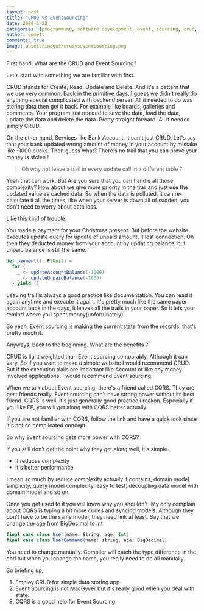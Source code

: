 ```yaml
---
layout: post
title: "CRUD vs EventSourcing"
date: 2020-1-22
categories: [programming, software development, event, sourcing, crud, architecture]
author: emmett
comments: true
image: assets/images/crudvseventsourcing.png
---
```


First hand, What are the CRUD and Event Sourcing?

Let's start with something we are familiar with first.

CRUD stands for Create, Read, Update and Delete. And it's a pattern  that we use very common. Back in the primitive days, I guess we didn't really do anything special complicated with backend server. All it needed to do was storing data then get it back. For example like boards, galleries and comments. Your program just needed to save the data, load the data, update the data and delete the data. Pretty straight forward. All it needed simply CRUD.

On the other hand, Services like Bank Account, it can't just CRUD. Let's say that your bank updated wrong amount of money in your account  by mistake like -1000 bucks. Then guess what? There's no trail that you can prove your money is stolen !

> Oh why not leave a trail in every update call in a different table ?

Yeah that can work. But Are you sure that you can handle all those complexity? How about we give more priority in the trail and just use the  updated value as cached data. So when the data is polluted, it can re-calculate it all the times, like when your server is down all of sudden, you don't need to worry about data loss.

Like this kind of trouble.

You made a payment for your Christmas present. But before the website executes update query for update of unpaid amount, it lost connection. Oh then they deducted money from your account by updating balance, but unpaid balance is still the same.

```scala
def payment(): F[Unit] =
  for {
    _ <- updateAccountBalance(-1000)
    _ <- updateUnpaidBalance(-1000)
  } yield ()
```

Leaving trail is always a good practice like documentation. You can read it again anytime and execute it again. It's pretty much like the same paper account back in the days, it leaves all the trails in your paper. So it lets your remind where you spent money(unfortunately)

So yeah, Event sourcing is making the current state from the records, that's pretty much it.

Anyways, back to the beginning. What are the benefits ?

CRUD is light weighted than  Event sourcing comparably. Although it can vary. So if you want to make a simple website I would recommend CRUD. But if the execution trails are important like Account or like any money involved applications. I would recommend Event sourcing.

When we talk about Event sourcing, there's a friend called CQRS. They are best friends really. Event sourcing can't have strong power without its best friend. CQRS is well, it's just generally good practice I reckon. Especially if you like FP, you will get along with CQRS better actually.

If you are not familiar with CQRS, follow the link and have a quick look since it's not so complicated concept.

So why Event sourcing gets more power with CQRS?

If you still don't get the point why they get along well, it's simple.

- it reduces complexity
- it's better performance

I mean so much by reduce complexity actually it contains, domain model simplicity, query model complexity, easy to test, decoupling data model with domain model and so on.

Once you get used to it you will know why you shouldn't. My only complain about CQRS is typing a bit more codes and syncing models. Although they don't have to be the same model, they need link at least. Say that we change the age from BigDecimal to Int

```scala
final case class User(name: String, age: Int)
final case class UserCommand(name: string, age: BigDecimal)
```
You need to change manually. Compiler will catch the type difference in the end but when you change the name, you really need to do all manually.

So briefing up,

1. Employ CRUD for simple data storing app
2. Event Sourcing is not MacGyver but it's really good when you deal with state.
3. CQRS is a good help for Event Sourcing.